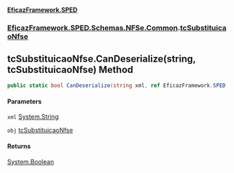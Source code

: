 #### [EficazFramework.SPED](EficazFrameworkSPED.md 'EficazFramework SPED')
### [EficazFramework.SPED.Schemas.NFSe.Common](EficazFramework.SPED.Schemas.NFSe.Common.md 'EficazFramework.SPED.Schemas.NFSe.Common').[tcSubstituicaoNfse](EficazFramework.SPED.Schemas.NFSe.Common/tcSubstituicaoNfse.md 'EficazFramework.SPED.Schemas.NFSe.Common.tcSubstituicaoNfse')

## tcSubstituicaoNfse.CanDeserialize(string, tcSubstituicaoNfse) Method

```csharp
public static bool CanDeserialize(string xml, ref EficazFramework.SPED.Schemas.NFSe.Common.tcSubstituicaoNfse obj);
```
#### Parameters

<a name='EficazFramework.SPED.Schemas.NFSe.Common.tcSubstituicaoNfse.CanDeserialize(string,EficazFramework.SPED.Schemas.NFSe.Common.tcSubstituicaoNfse).xml'></a>

`xml` [System.String](https://docs.microsoft.com/en-us/dotnet/api/System.String 'System.String')

<a name='EficazFramework.SPED.Schemas.NFSe.Common.tcSubstituicaoNfse.CanDeserialize(string,EficazFramework.SPED.Schemas.NFSe.Common.tcSubstituicaoNfse).obj'></a>

`obj` [tcSubstituicaoNfse](EficazFramework.SPED.Schemas.NFSe.Common/tcSubstituicaoNfse.md 'EficazFramework.SPED.Schemas.NFSe.Common.tcSubstituicaoNfse')

#### Returns
[System.Boolean](https://docs.microsoft.com/en-us/dotnet/api/System.Boolean 'System.Boolean')